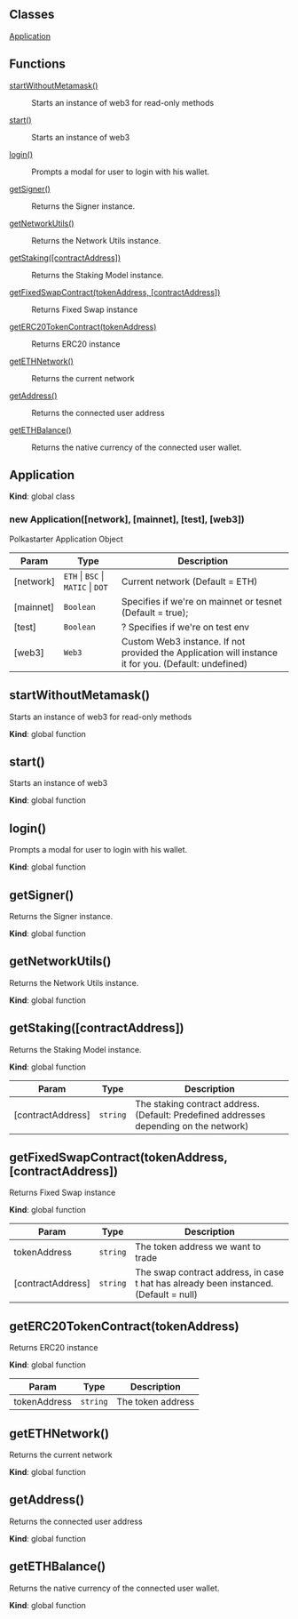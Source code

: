 ## Classes

<dl>
<dt><a href="#Application">Application</a></dt>
<dd></dd>
</dl>

## Functions

<dl>
<dt><a href="#startWithoutMetamask">startWithoutMetamask()</a></dt>
<dd><p>Starts an instance of web3 for read-only methods</p>
</dd>
<dt><a href="#start">start()</a></dt>
<dd><p>Starts an instance of web3</p>
</dd>
<dt><a href="#login">login()</a></dt>
<dd><p>Prompts a modal for user to login with his wallet.</p>
</dd>
<dt><a href="#getSigner">getSigner()</a></dt>
<dd><p>Returns the Signer instance.</p>
</dd>
<dt><a href="#getNetworkUtils">getNetworkUtils()</a></dt>
<dd><p>Returns the Network Utils instance.</p>
</dd>
<dt><a href="#getStaking">getStaking([contractAddress])</a></dt>
<dd><p>Returns the Staking Model instance.</p>
</dd>
<dt><a href="#getFixedSwapContract">getFixedSwapContract(tokenAddress, [contractAddress])</a></dt>
<dd><p>Returns Fixed Swap instance</p>
</dd>
<dt><a href="#getERC20TokenContract">getERC20TokenContract(tokenAddress)</a></dt>
<dd><p>Returns ERC20 instance</p>
</dd>
<dt><a href="#getETHNetwork">getETHNetwork()</a></dt>
<dd><p>Returns the current network</p>
</dd>
<dt><a href="#getAddress">getAddress()</a></dt>
<dd><p>Returns the connected user address</p>
</dd>
<dt><a href="#getETHBalance">getETHBalance()</a></dt>
<dd><p>Returns the native currency of the connected user wallet.</p>
</dd>
</dl>

<a name="Application"></a>

## Application
**Kind**: global class  
<a name="new_Application_new"></a>

### new Application([network], [mainnet], [test], [web3])
Polkastarter Application Object


| Param | Type | Description |
| --- | --- | --- |
| [network] | <code>ETH</code> \| <code>BSC</code> \| <code>MATIC</code> \| <code>DOT</code> | Current network (Default = ETH) |
| [mainnet] | <code>Boolean</code> | Specifies if we're on mainnet or tesnet (Default = true); |
| [test] | <code>Boolean</code> | ? Specifies if we're on test env |
| [web3] | <code>Web3</code> | Custom Web3 instance. If not provided the Application will instance it for you. (Default: undefined) |

<a name="startWithoutMetamask"></a>

## startWithoutMetamask()
Starts an instance of web3 for read-only methods

**Kind**: global function  
<a name="start"></a>

## start()
Starts an instance of web3

**Kind**: global function  
<a name="login"></a>

## login()
Prompts a modal for user to login with his wallet.

**Kind**: global function  
<a name="getSigner"></a>

## getSigner()
Returns the Signer instance.

**Kind**: global function  
<a name="getNetworkUtils"></a>

## getNetworkUtils()
Returns the Network Utils instance.

**Kind**: global function  
<a name="getStaking"></a>

## getStaking([contractAddress])
Returns the Staking Model instance.

**Kind**: global function  

| Param | Type | Description |
| --- | --- | --- |
| [contractAddress] | <code>string</code> | The staking contract address. (Default: Predefined addresses depending on the network) |

<a name="getFixedSwapContract"></a>

## getFixedSwapContract(tokenAddress, [contractAddress])
Returns Fixed Swap instance

**Kind**: global function  

| Param | Type | Description |
| --- | --- | --- |
| tokenAddress | <code>string</code> | The token address we want to trade |
| [contractAddress] | <code>string</code> | The swap contract address, in case t hat has already been instanced. (Default = null) |

<a name="getERC20TokenContract"></a>

## getERC20TokenContract(tokenAddress)
Returns ERC20 instance

**Kind**: global function  

| Param | Type | Description |
| --- | --- | --- |
| tokenAddress | <code>string</code> | The token address |

<a name="getETHNetwork"></a>

## getETHNetwork()
Returns the current network

**Kind**: global function  
<a name="getAddress"></a>

## getAddress()
Returns the connected user address

**Kind**: global function  
<a name="getETHBalance"></a>

## getETHBalance()
Returns the native currency of the connected user wallet.

**Kind**: global function  
